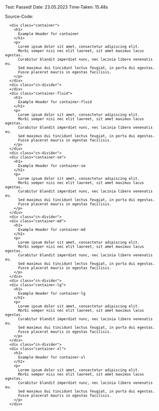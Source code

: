 Test: Passed!
Date: 23.05.2023
Time-Taken: 15.48s


Source-Code:

      <div class="container">
        <h1>
          Example Header for container
        </h1>
        <p>
          Lorem ipsum dolor sit amet, consectetur adipiscing elit. 
          Morbi semper nisi nec elit laoreet, sit amet maximus lacus egestas. 
          Curabitur blandit imperdiet nunc, nec lacinia libero venenatis eu. 
          Sed maximus dui tincidunt lectus feugiat, in porta dui egestas. 
          Fusce placerat mauris in egestas facilisis.
        </p>
      </div>
      <div class="cn-divider">
      </div>
      <div class="container-fluid">
        <h1>
          Example Header for container-fluid
        </h1>
        <p>
          Lorem ipsum dolor sit amet, consectetur adipiscing elit. 
          Morbi semper nisi nec elit laoreet, sit amet maximus lacus egestas. 
          Curabitur blandit imperdiet nunc, nec lacinia libero venenatis eu. 
          Sed maximus dui tincidunt lectus feugiat, in porta dui egestas. 
          Fusce placerat mauris in egestas facilisis.
        </p>
      </div>
      <div class="cn-divider">
      <div class="container-sm">
        <h1>
          Example Header for container-sm
        </h1>
        <p>
          Lorem ipsum dolor sit amet, consectetur adipiscing elit. 
          Morbi semper nisi nec elit laoreet, sit amet maximus lacus egestas. 
          Curabitur blandit imperdiet nunc, nec lacinia libero venenatis eu. 
          Sed maximus dui tincidunt lectus feugiat, in porta dui egestas. 
          Fusce placerat mauris in egestas facilisis.
        </p>
      </div>
      <div class="cn-divider">
      <div class="container-md">
        <h1>
          Example Header for container-md
        </h1>
        <p>
          Lorem ipsum dolor sit amet, consectetur adipiscing elit. 
          Morbi semper nisi nec elit laoreet, sit amet maximus lacus egestas. 
          Curabitur blandit imperdiet nunc, nec lacinia libero venenatis eu. 
          Sed maximus dui tincidunt lectus feugiat, in porta dui egestas. 
          Fusce placerat mauris in egestas facilisis.
        </p>
      </div>
      <div class="cn-divider">
      <div class="container-lg">
        <h1>
          Example Header for container-lg
        </h1>
        <p>
          Lorem ipsum dolor sit amet, consectetur adipiscing elit. 
          Morbi semper nisi nec elit laoreet, sit amet maximus lacus egestas. 
          Curabitur blandit imperdiet nunc, nec lacinia libero venenatis eu. 
          Sed maximus dui tincidunt lectus feugiat, in porta dui egestas. 
          Fusce placerat mauris in egestas facilisis.
        </p>
      </div>
      <div class="cn-divider">
      <div class="container-xl">
        <h1>
          Example Header for container-xl
        </h1>
        <p>
          Lorem ipsum dolor sit amet, consectetur adipiscing elit. 
          Morbi semper nisi nec elit laoreet, sit amet maximus lacus egestas. 
          Curabitur blandit imperdiet nunc, nec lacinia libero venenatis eu. 
          Sed maximus dui tincidunt lectus feugiat, in porta dui egestas. 
          Fusce placerat mauris in egestas facilisis.
        </p>
      </div>